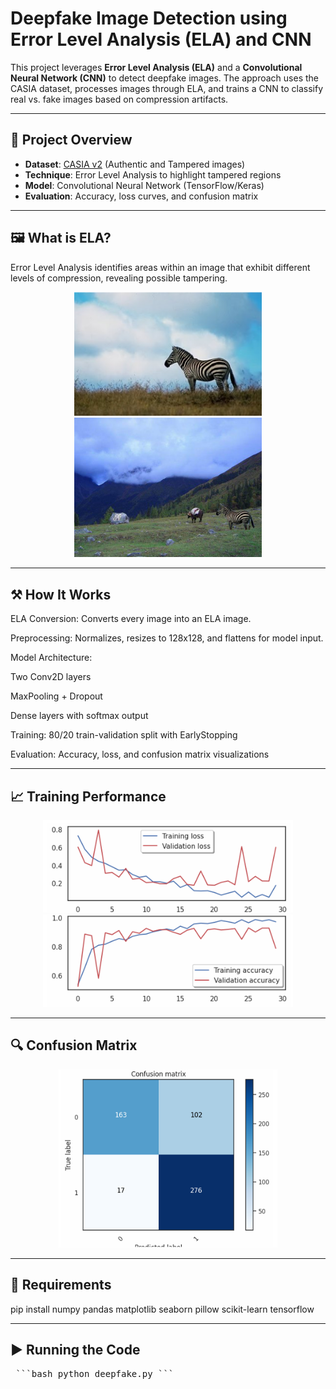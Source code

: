 # Deepfake Image Detection using Error Level Analysis (ELA) and CNN

This project leverages **Error Level Analysis (ELA)** and a **Convolutional Neural Network (CNN)** to detect deepfake images. The approach uses the CASIA dataset, processes images through ELA, and trains a CNN to classify real vs. fake images based on compression artifacts.

---

## 🧠 Project Overview

- **Dataset**: [CASIA v2](https://www.kaggle.com/datasets/sophatvathana/casia-dataset?resource=download) (Authentic and Tampered images)
- **Technique**: Error Level Analysis to highlight tampered regions
- **Model**: Convolutional Neural Network (TensorFlow/Keras)
- **Evaluation**: Accuracy, loss curves, and confusion matrix

---

## 🖼️ What is ELA?

Error Level Analysis identifies areas within an image that exhibit different levels of compression, revealing possible tampering.

<p align="center">
  <img src="screenshots/real_image_ela.png" width="300" alt="Real Image ELA"/>
  <img src="screenshots/fake_image_ela.png" width="300" alt="Fake Image ELA"/>
</p>

---

## ⚒️ How It Works
ELA Conversion: Converts every image into an ELA image.

Preprocessing: Normalizes, resizes to 128x128, and flattens for model input.

Model Architecture:

Two Conv2D layers

MaxPooling + Dropout

Dense layers with softmax output

Training: 80/20 train-validation split with EarlyStopping

Evaluation: Accuracy, loss, and confusion matrix visualizations

---

## 📈 Training Performance
<p align="center"> <img src="screenshots/loss_curve.png" width="400" alt="Loss Curve"/> <img src="screenshots/accuracy_curve.png" width="400" alt="Accuracy Curve"/> </p>

---

## 🔍 Confusion Matrix
<p align="center"> <img src="screenshots/confusion_matrix.png" width="350" alt="Confusion Matrix"/> </p>

---

## 🧪 Requirements
pip install numpy pandas matplotlib seaborn pillow scikit-learn tensorflow

---
## ▶️ Running the Code
<pre> ```bash python deepfake.py ``` </pre>
